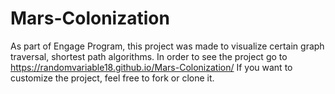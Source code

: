 # Mars-Colonization
As part of Engage Program, this project was made to visualize certain graph traversal, shortest path algorithms.
In order to see the project go to https://randomvariable18.github.io/Mars-Colonization/
If you want to customize the project, feel free to fork or clone it.
